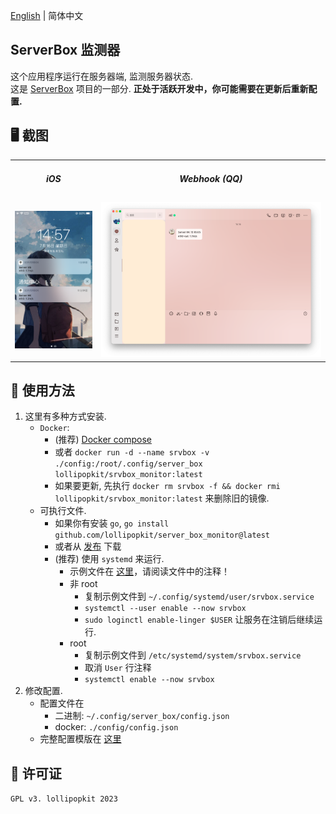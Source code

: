 [English](README.md) | 简体中文

## ServerBox 监测器
这个应用程序运行在服务器端, 监测服务器状态.  
这是 [ServerBox](https://github.com/lollipopkit/flutter_server_box) 项目的一部分.
**正处于活跃开发中，你可能需要在更新后重新配置.**

## 🖥️ 截图
<table>
  <tr>
    <td>
	    <h5 align="center">iOS</h5>
    </td>
    <td>
	    <h5 align="center">Webhook (QQ)</h5>
    </td>
  </tr>
  <tr>
    <td>
	    <img width="167px" src="doc/imgs/ios.png">
    </td>
    <td>
	    <img width="477px" src="doc/imgs/webhook.png">
    </td>
  </tr>
</table>

## 📖 使用方法
1. 这里有多种方式安装.
   - `Docker`:
     - (推荐) [Docker compose](docker-compose.yaml)
     - 或者 `docker run -d --name srvbox -v ./config:/root/.config/server_box lollipopkit/srvbox_monitor:latest`
     - 如果要更新, 先执行 `docker rm srvbox -f && docker rmi lollipopkit/srvbox_monitor:latest` 来删除旧的镜像.
   - 可执行文件.
     - 如果你有安装 `go`, `go install github.com/lollipopkit/server_box_monitor@latest`
     - 或者从 [发布](https://github.com/lollipopkit/server_box_monitor/releases) 下载
     - (推荐) 使用 `systemd` 来运行.
       - 示例文件在 [这里](doc/srvbox.service)，请阅读文件中的注释！
       - 非 root
         - 复制示例文件到 `~/.config/systemd/user/srvbox.service`
         - `systemctl --user enable --now srvbox`
         -  `sudo loginctl enable-linger $USER` 让服务在注销后继续运行.
       - root
         - 复制示例文件到 `/etc/systemd/system/srvbox.service`
         - 取消 `User` 行注释
         - `systemctl enable --now srvbox`
2. 修改配置.
   - 配置文件在
     - 二进制: `~/.config/server_box/config.json`
     - docker: `./config/config.json`
   - 完整配置模版在 [这里](doc/CONFIG.jsonc)

## 🔖 许可证
`GPL v3. lollipopkit 2023`